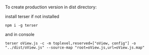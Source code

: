 To create production version in dist directory:

install terser if not installed
```
npm i -g terser 
```

and in console

```
terser oView.js -c -m toplevel,reserved=["oView, config"] -o "../dist/oView.js" --source-map "root=oView.js,url=oView.js.map"

```
